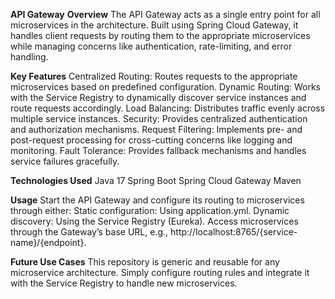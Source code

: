 **API Gateway**
**Overview**
The API Gateway acts as a single entry point for all microservices in the architecture. Built using Spring Cloud Gateway, it handles client requests by routing them to the appropriate microservices while managing concerns like authentication, rate-limiting, and error handling.

**Key Features**
Centralized Routing: Routes requests to the appropriate microservices based on predefined configuration.
Dynamic Routing: Works with the Service Registry to dynamically discover service instances and route requests accordingly.
Load Balancing: Distributes traffic evenly across multiple service instances.
Security: Provides centralized authentication and authorization mechanisms.
Request Filtering: Implements pre- and post-request processing for cross-cutting concerns like logging and monitoring.
Fault Tolerance: Provides fallback mechanisms and handles service failures gracefully.

**Technologies Used**
Java 17
Spring Boot
Spring Cloud Gateway
Maven

**Usage**
Start the API Gateway and configure its routing to microservices through either:
Static configuration: Using application.yml.
Dynamic discovery: Using the Service Registry (Eureka).
Access microservices through the Gateway’s base URL, e.g., http://localhost:8765/{service-name}/{endpoint}.

**Future Use Cases**
This repository is generic and reusable for any microservice architecture. Simply configure routing rules and integrate it with the Service Registry to handle new microservices.
